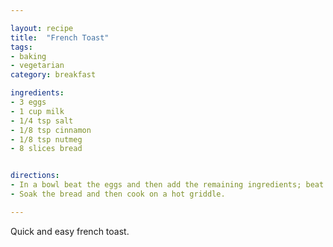 ```yaml
---

layout: recipe
title:  "French Toast"
tags: 
- baking
- vegetarian
category: breakfast

ingredients:
- 3 eggs
- 1 cup milk
- 1/4 tsp salt
- 1/8 tsp cinnamon
- 1/8 tsp nutmeg
- 8 slices bread


directions:
- In a bowl beat the eggs and then add the remaining ingredients; beat well. 
- Soak the bread and then cook on a hot griddle.

---
```


Quick and easy french toast.